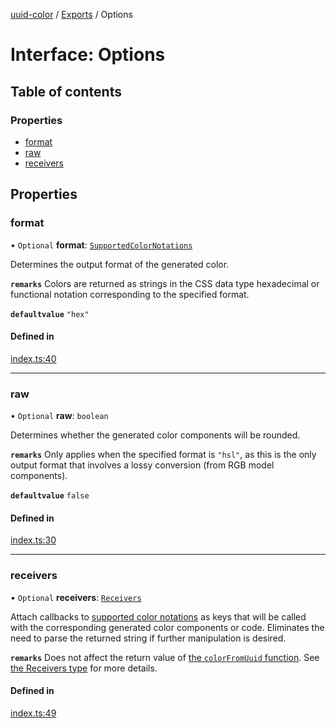 [uuid-color](../README.md) / [Exports](../modules.md) / Options

# Interface: Options

## Table of contents

### Properties

- [format](Options.md#format)
- [raw](Options.md#raw)
- [receivers](Options.md#receivers)

## Properties

### format

• `Optional` **format**: [`SupportedColorNotations`](../modules/internal_.md#supportedcolornotations)

Determines the output format of the generated color.

**`remarks`**
Colors are returned as strings in the CSS <color> data type hexadecimal or functional notation corresponding to the specified format.

**`defaultvalue`** `"hex"`

#### Defined in

[index.ts:40](https://github.com/loucadufault/uuid-color/blob/4088c61/src/index.ts#L40)

___

### raw

• `Optional` **raw**: `boolean`

Determines whether the generated color components will be rounded.

**`remarks`**
Only applies when the specified format is `"hsl"`, as this is the only output format that involves a lossy conversion (from RGB model components).

**`defaultvalue`** `false`

#### Defined in

[index.ts:30](https://github.com/loucadufault/uuid-color/blob/4088c61/src/index.ts#L30)

___

### receivers

• `Optional` **receivers**: [`Receivers`](../modules/internal_.md#receivers)

Attach callbacks to [supported color notations](../modules/internal_.md#supportedcolornotations) as keys that will be called with the corresponding generated color components or code. Eliminates the need to parse the returned string if further manipulation is desired.

**`remarks`**
Does not affect the return value of [the `colorFromUuid` function](../modules.md#colorfromuuid).
See [the Receivers type](../modules/internal_.md#receivers) for more details.

#### Defined in

[index.ts:49](https://github.com/loucadufault/uuid-color/blob/4088c61/src/index.ts#L49)
